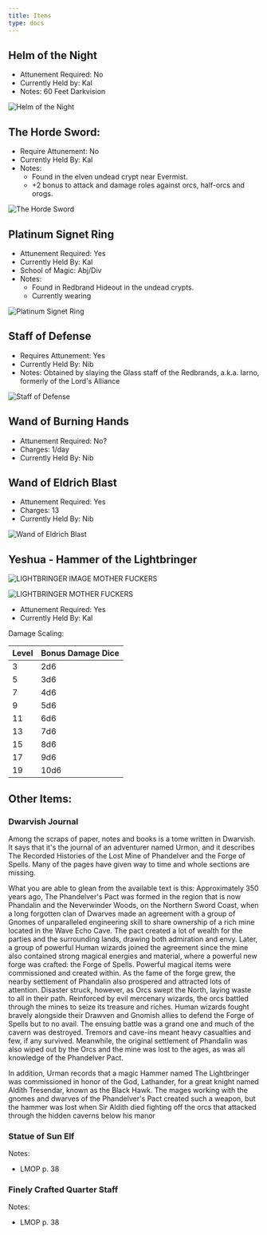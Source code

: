 ```yaml
---
title: Items
type: docs
---
```


## Helm of the Night
* Attunement Required:  No
* Currently Held by:  Kal
* Notes:  60 Feet Darkvision

![Helm of the Night](/images/helmofnight.png)

## The Horde Sword:
* Require Attunement:  No
* Currently Held By:  Kal
* Notes:  
    * Found in the elven undead crypt near Evermist.
    * +2 bonus to attack and damage roles against orcs, half-orcs and orogs.

![The Horde Sword](/images/hordesword.png)

## Platinum Signet Ring
* Attunement Required:  Yes
* Currently Held By:  Kal
* School of Magic:  Abj/Div
* Notes:
    * Found in Redbrand Hideout in the undead crypts.
    * Currently wearing

![Platinum Signet Ring](/images/platinumsignetring.png)

## Staff of Defense
* Requires Attunement:  Yes
* Currently Held By:  Nib
* Notes:  Obtained by slaying the Glass staff of the Redbrands, a.k.a. Iarno, formerly of the Lord's Alliance

![Staff of Defense](/images/staffofthed.png)

## Wand of Burning Hands

* Attunement Required:  No?
* Charges:  1/day
* Currently Held By:  Nib


## Wand of Eldrich Blast

* Attunement Required:  Yes 
* Charges:  13
* Currently Held By:  Nib

![Wand of Eldrich Blast](/images/wandofeldrichblast.png)


## Yeshua - Hammer of the Lightbringer
![LIGHTBRINGER IMAGE MOTHER FUCKERS](/images/lightbringer.png)

![LIGHTBRINGER MOTHER FUCKERS](/images/yeshua.png)

* Attunement Required:  Yes
* Currently Held By:  Kal

Damage Scaling:

| Level | Bonus Damage Dice |
| --- | --- |
| 3 | 2d6 |
| 5 | 3d6 | 
| 7 | 4d6 | 
| 9 | 5d6 |
| 11 | 6d6 |
| 13 | 7d6 |
| 15 | 8d6 |
| 17 | 9d6 | 
| 19 | 10d6 |

## Other Items:
### Dwarvish Journal
Among the scraps of paper, notes and books is a tome written in Dwarvish. It says that it's the journal of an adventurer named Urmon, and it describes The Recorded Histories of the Lost Mine of Phandelver and the Forge of Spells. Many of the pages have given way to time and whole sections are missing. 

What you are able to glean from the available text is this:
Approximately 350 years ago, The Phandelver's Pact was formed in the region that is now Phandalin and the Neverwinder Woods, on the Northern Sword Coast, when a long forgotten clan of Dwarves made an agreement with a group of Gnomes of unparalleled engineering skill to share ownership of a rich mine located in the Wave Echo Cave. The pact created a lot of wealth for the parties and the surrounding lands, drawing both admiration and envy. Later, a group of powerful Human wizards joined the agreement since the mine also contained strong magical energies and material, where a powerful new forge was crafted: the Forge of Spells. Powerful magical items were commissioned and created within. As the fame of the forge grew, the nearby settlement of Phandalin also prospered and attracted lots of attention.
Disaster struck, however, as Orcs swept the North, laying waste to all in their path. Reinforced by evil mercenary wizards, the orcs battled through the mines to seize its treasure and riches. Human wizards fought bravely alongside their Drawven and Gnomish allies to defend the Forge of Spells but to no avail. The ensuing battle was a grand one and much of the cavern was destroyed. Tremors and cave-ins meant heavy casualties and few, if any survived. Meanwhile, the original settlement of Phandalin was also wiped out by the Orcs and the mine was lost to the ages, as was all knowledge of the Phandelver Pact. 

In addition, Urman records that a magic Hammer named The Lightbringer was commissioned in honor of the God, Lathander, for a great knight named Aldith Tresendar, known as the Black Hawk. The mages working with the gnomes and dwarves of the Phandelver's Pact created such a weapon, but the hammer was lost when Sir Aldith died fighting off the orcs that attacked through the hidden caverns below his manor

### Statue of Sun Elf
Notes:

* LMOP p. 38

### Finely Crafted Quarter Staff
Notes:

* LMOP p. 38

